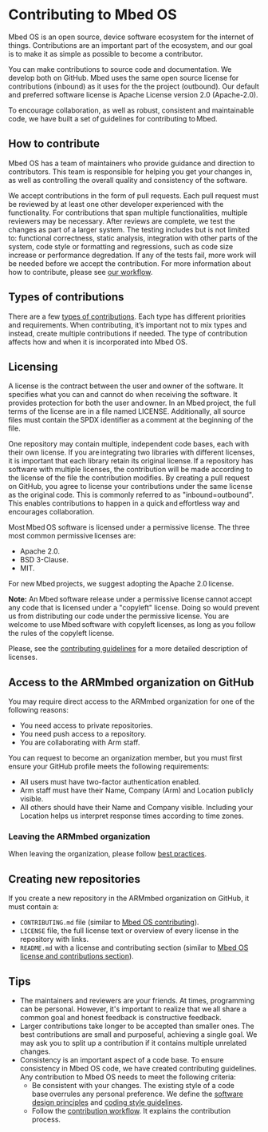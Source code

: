 # Contributing to Mbed OS

Mbed OS is an open source, device software ecosystem for the internet of things. Contributions are an important part of the ecosystem, and our goal is to make it as simple as possible to become a contributor.

You can make contributions to source code and documentation. We develop both on GitHub. Mbed uses the same open source license for contributions (inbound) as it uses for the the project (outbound). Our default and preferred software license is Apache License version 2.0 (Apache-2.0).

To encourage collaboration, as well as robust, consistent and maintainable code, we have built a set of guidelines for contributing to Mbed.

## How to contribute  

Mbed OS has a team of maintainers who provide guidance and direction to contributors. This team is responsible for helping you get your changes in, as well as controlling the overall quality and consistency of the software. 

We accept contributions in the form of pull requests. Each pull request must be reviewed by at least one other developer experienced with the functionality. For contributions that span multiple functionalities, multiple reviewers may be necessary. After reviews are complete, we test the changes as part of a larger system. The testing includes but is not limited to: functional correctness, static analysis, integration with other parts of the system, code style or formatting and regressions, such as code size increase or performance degredation. If any of the tests fail, more work will be needed before we accept the contribution. For more information about how to contribute, please see [our workflow](../contributing/workflow.html#mbed-os-maintainers).

## Types of contributions  
 
There are a few [types of contributions](../contributing/workflow.html#pull-request-types). Each type has different priorities and requirements. When contributing, it’s important not to mix types and instead, create multiple contributions if needed. The type of contribution affects how and when it is incorporated into Mbed OS.

## Licensing  

A license is the contract between the user and owner of the software. It specifies what you can and cannot do when receiving the software. It provides protection for both the user and owner. In an Mbed project, the full terms of the license are in a file named LICENSE. Additionally, all source files must contain the SPDX identifier as a comment at the beginning of the file.

One repository may contain multiple, independent code bases, each with their own license. If you are integrating two libraries with different licenses, it is important that each library retain its original license. If a repository has software with multiple licenses, the contribution will be made according to the license of the file the contribution modifies. By creating a pull request on GitHub, you  agree to license your contributions under the same license as the original code. This is commonly referred to as "inbound=outbound". This enables contributions to happen in a quick and effortless way and encourages collaboration.  

Most Mbed OS software is licensed under a permissive license. The three most common permissive licenses are:

- Apache 2.0.
- BSD 3-Clause.
- MIT.

For new Mbed projects, we suggest adopting the Apache 2.0 license.

<span class="notes">**Note:** An Mbed software release under a permissive license cannot accept any code that is licensed under a "copyleft" license. Doing so would prevent us from distributing our code under the permissive license. You are welcome to use Mbed software with copyleft licenses, as long as you follow the rules of the copyleft license.</span>

Please, see the [contributing guidelines](../contributing/license.html) for a more detailed description of licenses.

## Access to the ARMmbed organization on GitHub

You may require direct access to the ARMmbed organization for one of the following reasons:

- You need access to private repositories.
- You need push access to a repository.
- You are collaborating with Arm staff.

You can request to become an organization member, but you must first ensure your GitHub profile meets the following requirements:

- All users must have two-factor authentication enabled.
- Arm staff must have their Name, Company (Arm) and Location publicly visible.
- All others should have their Name and Company visible. Including your Location helps us interpret response times according to time zones.

### Leaving the ARMmbed organization

When leaving the organization, please follow [best practices](https://help.github.com/en/articles/best-practices-for-leaving-your-company).

## Creating new repositories

If you create a new repository in the ARMmbed organization on GitHub, it must contain a:

- `CONTRIBUTING.md` file (similar to [Mbed OS contributing](https://github.com/ARMmbed/mbed-os/blob/master/CONTRIBUTING.md)).
- `LICENSE` file, the full license text or overview of every license in the repository with links.
- `README.md` with a license and contributing section (similar to [Mbed OS license and contributions section](https://github.com/ARMmbed/mbed-os/blob/master/README.md#license-and-contributions)).

## Tips  

- The maintainers and reviewers are your friends. At times, programming can be personal. However, it's important to realize that we all share a common goal and honest feedback is constructive feedback.
- Larger contributions take longer to be accepted than smaller ones. The best contributions are small and purposeful, achieving a single goal. We may ask you to split up a contribution if it contains multiple unrelated changes.
- Consistency is an important aspect of a code base. To ensure consistency in Mbed OS code, we have created contributing guidelines. Any contribution to Mbed OS needs to meet the following criteria:
    - Be consistent with your changes. The existing style of a code base overrules any personal preference. We define the [software design principles](../contributing/software-design.html) and [coding style guidelines](../contributing/style.html).
    - Follow the [contribution workflow](../contributing/workflow.html). It explains the contribution process.
